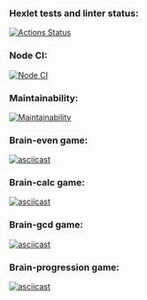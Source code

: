 ### Hexlet tests and linter status:
[![Actions Status](https://github.com/ladadori/frontend-project-lvl1/workflows/hexlet-check/badge.svg)](https://github.com/ladadori/frontend-project-lvl1/actions)

### Node CI:
[![Node CI](https://github.com/ladadori/frontend-project-lvl1/workflows/Node%20CI/badge.svg)](https://github.com/ladadori/frontend-project-lvl1/actions)

### Maintainability:
[![Maintainability](https://api.codeclimate.com/v1/badges/a99a88d28ad37a79dbf6/maintainability)](https://codeclimate.com/github/codeclimate/codeclimate/maintainability)

### Brain-even game:

[![asciicast](https://asciinema.org/a/453114.svg)](https://asciinema.org/a/453114)

### Brain-calc game:

[![asciicast](https://asciinema.org/a/453128.svg)](https://asciinema.org/a/453128)

### Brain-gcd game:

[![asciicast](https://asciinema.org/a/453135.svg)](https://asciinema.org/a/453135)

### Brain-progression game:

[![asciicast](https://asciinema.org/a/453151.svg)](https://asciinema.org/a/453151)
